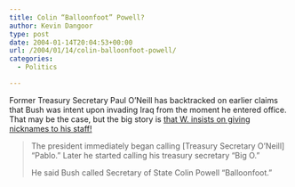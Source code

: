 ```yaml
---
title: Colin “Balloonfoot” Powell?
author: Kevin Dangoor
type: post
date: 2004-01-14T20:04:53+00:00
url: /2004/01/14/colin-balloonfoot-powell/
categories:
  - Politics

---
```

Former Treasury Secretary Paul O&#8217;Neill has backtracked on earlier claims that Bush was intent upon invading Iraq from the moment he entered office. That may be the case, but the big story is [that W. insists on giving nicknames to his staff!][1]

> The president immediately began calling [Treasury Secretary O&#8217;Neill] &#8220;Pablo.&#8221; Later he started calling his treasury secretary &#8220;Big O.&#8221;
> 
> He said Bush called Secretary of State Colin Powell &#8220;Balloonfoot.&#8221;

 [1]: http://www.thestar.com/NASApp/cs/ContentServer?pagename=thestar/Layout/Article_Type1&c=Article&cid=1074035410636&call_pageid=968332188854&col=968350060724 "TheStar.com - O'Neill backtracks on Bush broadside"